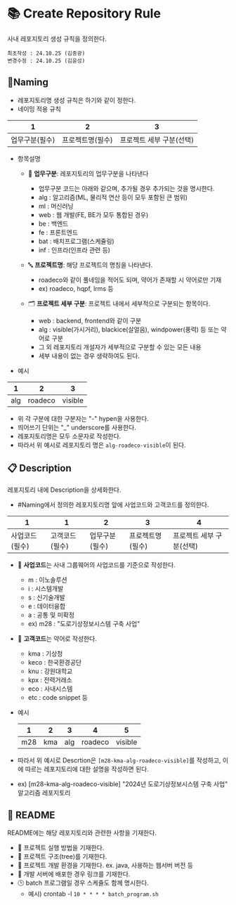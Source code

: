 # 📚 Create Repository Rule

사내 레포지토리 생성 규칙을 정의한다.

```
최초작성 : 24.10.25 (김종광)
변경수정 : 24.10.25 (김윤성)
```

## 📝Naming

- 레포지토리명 생성 규칙은 하기와 같이 정한다.
- 네이밍 적용 규칙

| 1              | 2                | 3                        |
| -------------- | ---------------- | ------------------------ |
| 업무구분(필수) | 프로젝트명(필수) | 프로젝트 세부 구분(선택) |

- 항목설명

  - 📂 **업무구분**: 레포지토리의 업무구분을 나타낸다

    - 업무구분 코드는 아래와 같으며, 추가될 경우 추가되는 것을 명시한다.
    - alg : 알고리즘(ML, 물리적 연산 등이 모두 포함된 큰 범위)
    - ml : 머신러닝
    - web : 웹 개발(FE, BE가 모두 통합된 경우)
    - be : 백엔드
    - fe : 프론트엔드
    - bat : 배치프로그램(스케쥴링)
    - inf : 인프라(인프라 관련 등)

  - 🔤 **프로젝트명**: 해당 프로젝트의 명칭을 나타낸다.
    - roadeco와 같이 풀네임을 적어도 되며, 약어가 존재할 시 약어로만 기재
    - ex) roadeco, hqpf, lrms 등
  - 🗂 **프로젝트 세부 구분**: 프로젝트 내에서 세부적으로 구분되는 항목이다.
    - web : backend, frontend와 같이 구분
    - alg : visible(가시거리), blackice(살얼음), windpower(풍력) 등 또는 약어로 구분
    - 그 외 레포지토리 개설자가 세부적으로 구분할 수 있는 모든 내용
    - 세부 내용이 없는 경우 생략하여도 된다.

- 예시

| 1   | 2       | 3       |
| --- | ------- | ------- |
| alg | roadeco | visible |

- 위 각 구분에 대한 구분자는 "-" hypen을 사용한다.
- 띄어쓰기 단위는 "\_" underscore를 사용한다.
- 레포지토리명은 모두 소문자로 작성한다.
- 따라서 위 예시로 레포지토리 명은 `alg-roadeco-visible`이 된다.

## 📋 Description

레포지토리 내에 Description을 상세화한다.

- \#Naming에서 정의한 레포지토리명 앞에 사업코드와 고객코드를 정의한다.

| 1              | 1              | 2              | 3                | 4                        |
| -------------- | -------------- | -------------- | ---------------- | ------------------------ |
| 사업코드(필수) | 고객코드(필수) | 업무구분(필수) | 프로젝트명(필수) | 프로젝트 세부 구분(선택) |

- 🏢 **사업코드**는 사내 그룹웨어의 사업코드를 기준으로 작성한다.

  - m : 이노솔루션
  - i : 시스템개발
  - s : 신기술개발
  - e : 데이터융합
  - a : 공통 및 미확정
  - ex) m28 : "도로기상정보시스템 구축 사업"

- 🤝 **고객코드**는 약어로 작성한다.

  - kma : 기상청
  - keco : 한국환경공단
  - knu : 강원대학교
  - kpx : 전력거래소
  - eco : 사내시스템
  - etc : code snippet 등

- 예시

  | 1   | 2   | 3   | 4       | 5       |
  | --- | --- | --- | ------- | ------- |
  | m28 | kma | alg | roadeco | visible |

- 따라서 위 예시로 Descrtion은 `[m28-kma-alg-roadeco-visible]`를 작성하고, 이에 따르는 레포지토리에 대한 설명을 작성하면 된다.
- ex) [m28-kma-alg-roadeco-visible] "2024년 도로기상정보시스템 구축 사업" 알고리즘 레포지토리

## 📄 README

README에는 해당 레포지토리와 관련한 사항을 기재한다.

- 📂 프로젝트 실행 방법을 기재한다.
- 📂 프로젝트 구조(tree)를 기재한다.
- 📂 프로젝트 개발 환경을 기재한다. ex. java, 사용하는 웹서버 버전 등
- 📂 개발 서버에 배포한 경우 링크를 기재한다.
- 🕒 batch 프로그램일 경우 스케쥴도 함께 명시한다.
  - 예시) crontab -l `10 * * * * batch_program.sh`
